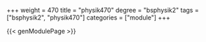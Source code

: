 +++
weight = 470
title = "physik470"
degree = "bsphysik2"
tags = ["bsphysik2", "physik470"]
categories = ["module"]
+++

{{< genModulePage >}}
